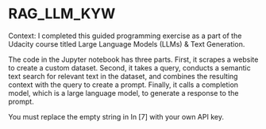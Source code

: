 # RAG_LLM_KYW

Context: I completed this guided programming exercise as a part of the Udacity course titled Large Language Models (LLMs) & Text Generation.

The code in the Jupyter notebook has three parts. First, it scrapes a website to create a custom dataset. Second, it takes a query, conducts a semantic text search for relevant text in the dataset, and combines the resulting context with the query to create a prompt. Finally, it calls a completion model, which is a large language model, to generate a response to the prompt.

You must replace the empty string in In [7] with your own API key.

